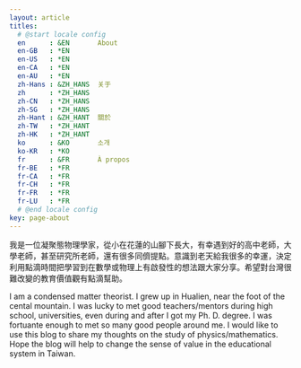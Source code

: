 ```yaml
---
layout: article
titles:
  # @start locale config
  en      : &EN       About
  en-GB   : *EN
  en-US   : *EN
  en-CA   : *EN
  en-AU   : *EN
  zh-Hans : &ZH_HANS  关于
  zh      : *ZH_HANS
  zh-CN   : *ZH_HANS
  zh-SG   : *ZH_HANS
  zh-Hant : &ZH_HANT  關於
  zh-TW   : *ZH_HANT
  zh-HK   : *ZH_HANT
  ko      : &KO       소개
  ko-KR   : *KO
  fr      : &FR       À propos
  fr-BE   : *FR
  fr-CA   : *FR
  fr-CH   : *FR
  fr-FR   : *FR
  fr-LU   : *FR
  # @end locale config
key: page-about
---
```

我是一位凝聚態物理學家，從小在花蓮的山腳下長大，有幸遇到好的高中老師，大學老師，甚至研究所老師，還有很多同儕提點。意識到老天給我很多的幸運，決定利用點滴時間把學習到在數學或物理上有啟發性的想法跟大家分享。希望對台灣很難改變的教育價值觀有點滴幫助。

I am a condensed matter theorist. I grew up in Hualien, near the foot of the cental mountain. I was lucky to met good teachers/mentors during high school, universities, even during and after I got my Ph. D. degree. I was fortuante enough to met so many good people around me. I would like to use this blog to share my thoughts on the study of physics/mathematics. Hope the blog will help to change the sense of value in the educational system in Taiwan. 


